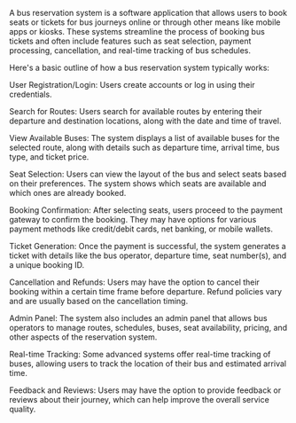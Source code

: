 A bus reservation system is a software application that allows users to book seats or tickets for bus journeys online or through other means like mobile apps or kiosks. These systems streamline the process of booking bus tickets and often include features such as seat selection, payment processing, cancellation, and real-time tracking of bus schedules.

Here's a basic outline of how a bus reservation system typically works:

User Registration/Login: Users create accounts or log in using their credentials.

Search for Routes: Users search for available routes by entering their departure and destination locations, along with the date and time of travel.

View Available Buses: The system displays a list of available buses for the selected route, along with details such as departure time, arrival time, bus type, and ticket price.

Seat Selection: Users can view the layout of the bus and select seats based on their preferences. The system shows which seats are available and which ones are already booked.

Booking Confirmation: After selecting seats, users proceed to the payment gateway to confirm the booking. They may have options for various payment methods like credit/debit cards, net banking, or mobile wallets.

Ticket Generation: Once the payment is successful, the system generates a ticket with details like the bus operator, departure time, seat number(s), and a unique booking ID.

Cancellation and Refunds: Users may have the option to cancel their booking within a certain time frame before departure. Refund policies vary and are usually based on the cancellation timing.

Admin Panel: The system also includes an admin panel that allows bus operators to manage routes, schedules, buses, seat availability, pricing, and other aspects of the reservation system.

Real-time Tracking: Some advanced systems offer real-time tracking of buses, allowing users to track the location of their bus and estimated arrival time.

Feedback and Reviews: Users may have the option to provide feedback or reviews about their journey, which can help improve the overall service quality.
